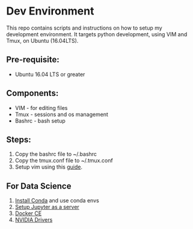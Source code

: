 # Dev Environment
This repo contains scripts and instructions on how to setup my development environment. It targets python development, using VIM and Tmux, on Ubuntu (16.04LTS).

## Pre-requisite:
- Ubuntu 16.04 LTS or greater

## Components:
- VIM - for editing files
- Tmux - sessions and os management
- Bashrc - bash setup

## Steps:
1. Copy the bashrc file to ~/.bashrc
1. Copy the tmux.conf file to ~/.tmux.conf
1. Setup vim using this [guide](vim_setup.md).

## For Data Science
1. [Install Conda](https://www.digitalocean.com/community/tutorials/how-to-install-anaconda-on-ubuntu-18-04-quickstart) and use conda envs
1. [Setup Jupyter as a server](https://jupyter-notebook.readthedocs.io/en/latest/public_server.html)
1. [Docker CE](https://docs.docker.com/install/linux/docker-ce/ubuntu/)
1. [NVIDIA Drivers](https://medium.com/@exesse/cuda-10-1-installation-on-ubuntu-18-04-lts-d04f89287130)
